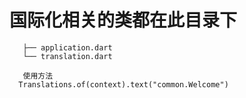 <!--
 * @Description: Do not edit
 * @Author: benmo
 * @Date: 2020-01-13 11:24:16
 * @LastEditors  : benmo
 -->
# 国际化相关的类都在此目录下

```
   ├── application.dart
   └── translation.dart

   使用方法
  Translations.of(context).text("common.Welcome")

```
